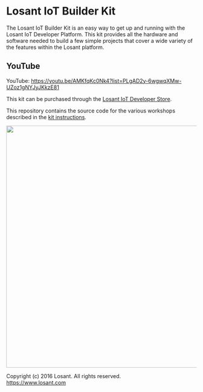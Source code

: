 # Losant IoT Builder Kit

The Losant IoT Builder Kit is an easy way to get up and running with the Losant IoT Developer Platform. This kit provides all the hardware and software needed to build a few simple projects that cover a wide variety of the features within the Losant platform.

## YouTube

YouTube: https://youtu.be/AMKfqKc0Nk4?list=PLgAD2y-6wgwqXMw-UZoz1gNYJyJKkzE81

This kit can be purchased through the [Losant IoT Developer Store](https://store.losant.com/products/losant-builder-kit).

This repository contains the source code for the various workshops described in the [kit instructions](https://docs.losant.com/getting-started/losant-iot-dev-kits/builder-kit/).

<img src="https://docs.losant.com/images/getting-started/losant-iot-dev-kits/builder-kit/builder-kit.jpg" style="width: 640px;" width="640">

Copyright (c) 2016 Losant. All rights reserved. <br />
https://www.losant.com

